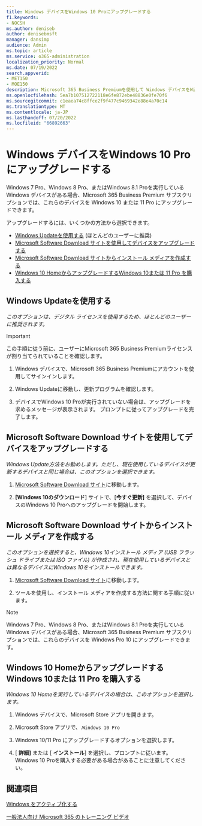 ```yaml
---
title: Windows デバイスをWindows 10 Proにアップグレードする
f1.keywords:
- NOCSH
ms.author: deniseb
author: denisebmsft
manager: dansimp
audience: Admin
ms.topic: article
ms.service: o365-administration
localization_priority: Normal
ms.date: 07/19/2022
search.appverid:
- MET150
- MOE150
description: Microsoft 365 Business Premiumを使用して Windows デバイスをWindows 10 Proにアップグレードする方法について説明します。
ms.openlocfilehash: 5ea7b107512722118e6fe872ebe48836e0fe70f6
ms.sourcegitcommit: c1eaea74c8ffce2f9f477c9469342e88e4a70c14
ms.translationtype: MT
ms.contentlocale: ja-JP
ms.lasthandoff: 07/20/2022
ms.locfileid: "66892663"
---
```

# <a name="upgrade-windows-devices-to-windows-10-pro"></a>Windows デバイスをWindows 10 Proにアップグレードする

Windows 7 Pro、Windows 8 Pro、またはWindows 8.1 Proを実行している Windows デバイスがある場合、Microsoft 365 Business Premium サブスクリプションでは、これらのデバイスを Windows 10 または 11 Pro にアップグレードできます。  

アップグレードするには、いくつかの方法から選択できます。

- [Windows Updateを使用する](#use-windows-update) (ほとんどのユーザーに推奨)
- [Microsoft Software Download サイトを使用してデバイスをアップグレードする](#upgrade-your-device-using-the-microsoft-software-download-site)
- [Microsoft Software Download サイトからインストール メディアを作成する](#create-installation-media-from-the-microsoft-software-download-site)
- [Windows 10 HomeからアップグレードするWindows 10または 11 Pro を購入する](#purchase-windows-10-or-11-pro-to-upgrade-from-windows-10-home)

## <a name="use-windows-update"></a>Windows Updateを使用する

*このオプションは、デジタル ライセンスを使用するため、ほとんどのユーザーに推奨されます。*

> [!IMPORTANT]
> この手順に従う前に、ユーザーにMicrosoft 365 Business Premiumライセンスが割り当てられていることを確認します。

1. Windows デバイスで、Microsoft 365 Business Premiumにアカウントを使用してサインインします。

2. Windows Updateに移動し、更新プログラムを確認します。 

3. デバイスでWindows 10 Proが実行されていない場合は、アップグレードを求めるメッセージが表示されます。 プロンプトに従ってアップグレードを完了します。

## <a name="upgrade-your-device-using-the-microsoft-software-download-site"></a>Microsoft Software Download サイトを使用してデバイスをアップグレードする
  
*Windows Update方法をお勧めします。ただし、現在使用しているデバイスが更新するデバイスと同じ場合は、このオプションを選択できます。* 

1. [Microsoft Software Download サイト](https://go.microsoft.com/fwlink/?LinkID=836951)に移動します。

2. **[Windows 10のダウンロード**] サイトで、[**今すぐ更新]** を選択して、デバイスのWindows 10 Proへのアップグレードを開始します。 

## <a name="create-installation-media-from-the-microsoft-software-download-site"></a>Microsoft Software Download サイトからインストール メディアを作成する

*このオプションを選択すると、Windows 10インストール メディア (USB フラッシュ ドライブまたは ISO ファイル) が作成され、現在使用しているデバイスとは異なるデバイスにWindows 10をインストールできます。*
    
1. [Microsoft Software Download サイト](https://go.microsoft.com/fwlink/?LinkID=836960)に移動します。

2. ツールを使用し、インストール メディアを作成する方法に関する手順に従います。 

> [!NOTE]
> Windows 7 Pro、Windows 8 Pro、またはWindows 8.1 Proを実行している Windows デバイスがある場合、Microsoft 365 Business Premium サブスクリプションでは、これらのデバイスを Windows Pro 10 にアップグレードできます。

## <a name="purchase-windows-10-or-11-pro-to-upgrade-from-windows-10-home"></a>Windows 10 HomeからアップグレードするWindows 10または 11 Pro を購入する

*Windows 10 Homeを実行しているデバイスの場合は、このオプションを選択します。*

1. Windows デバイスで、Microsoft Store アプリを開きます。

2. Microsoft Store アプリで、.`Windows 10 Pro`

3. Windows 10/11 Pro にアップグレードするオプションを選択します。

4. [ **詳細]** または [ **インストール**] を選択し、プロンプトに従います。 Windows 10 Proを購入する必要がある場合があることに注意してください。
  
## <a name="see-also"></a>関連項目

[Windows をアクティブ化する](https://support.microsoft.com/windows/activate-windows-c39005d4-95ee-b91e-b399-2820fda32227#WindowsVersion=Windows_10)

[一般法人向け Microsoft 365 のトレーニング ビデオ](https://go.microsoft.com/fwlink/?linkid=2197659)


